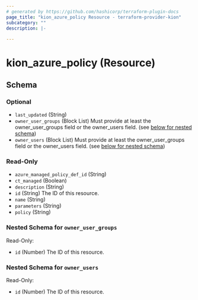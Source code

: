 ```yaml
---
# generated by https://github.com/hashicorp/terraform-plugin-docs
page_title: "kion_azure_policy Resource - terraform-provider-kion"
subcategory: ""
description: |-
  
---
```


# kion_azure_policy (Resource)





<!-- schema generated by tfplugindocs -->
## Schema

### Optional

- `last_updated` (String)
- `owner_user_groups` (Block List) Must provide at least the owner_user_groups field or the owner_users field. (see [below for nested schema](#nestedblock--owner_user_groups))
- `owner_users` (Block List) Must provide at least the owner_user_groups field or the owner_users field. (see [below for nested schema](#nestedblock--owner_users))

### Read-Only

- `azure_managed_policy_def_id` (String)
- `ct_managed` (Boolean)
- `description` (String)
- `id` (String) The ID of this resource.
- `name` (String)
- `parameters` (String)
- `policy` (String)

<a id="nestedblock--owner_user_groups"></a>
### Nested Schema for `owner_user_groups`

Read-Only:

- `id` (Number) The ID of this resource.


<a id="nestedblock--owner_users"></a>
### Nested Schema for `owner_users`

Read-Only:

- `id` (Number) The ID of this resource.


